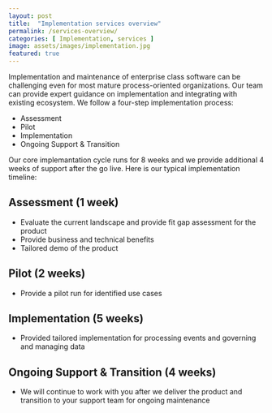 ```yaml
---
layout: post
title:  "Implementation services overview"
permalink: /services-overview/
categories: [ Implementation, services ]
image: assets/images/implementation.jpg
featured: true
---
```


Implementation and maintenance of enterprise class software can be challenging even for most mature process-oriented organizations. Our team can provide expert guidance on implementation and integrating with existing ecosystem. We follow a four-step implementation process:

* Assessment
* Pilot
* Implementation
* Ongoing Support & Transition

Our core implemantation cycle runs for 8 weeks and we provide additional 4 weeks of support after the go live. Here is our typical implementation timeline:

## Assessment (1 week)
+ Evaluate the current landscape and provide fit gap assessment for the product
+ Provide business and technical benefits
+ Tailored demo of the product

## Pilot (2 weeks)
+ Provide a pilot run for identified use cases

## Implementation (5 weeks)
+ Provided tailored implementation for processing events and governing and managing data

## Ongoing Support & Transition (4 weeks)
+ We will continue to work with you after we deliver the product and transition to your support team for ongoing maintenance
